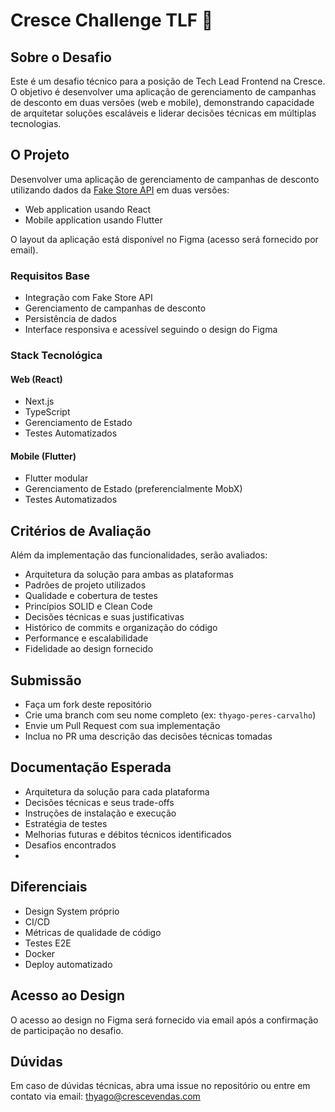 # Cresce Challenge TLF 🚀

## Sobre o Desafio
Este é um desafio técnico para a posição de Tech Lead Frontend na Cresce. O objetivo é desenvolver uma aplicação de gerenciamento de campanhas de desconto em duas versões (web e mobile), demonstrando capacidade de arquitetar soluções escaláveis e liderar decisões técnicas em múltiplas tecnologias.

## O Projeto
Desenvolver uma aplicação de gerenciamento de campanhas de desconto utilizando dados da [Fake Store API](https://fakestoreapi.com) em duas versões:
- Web application usando React
- Mobile application usando Flutter

O layout da aplicação está disponível no Figma (acesso será fornecido por email).

### Requisitos Base
- Integração com Fake Store API
- Gerenciamento de campanhas de desconto
- Persistência de dados
- Interface responsiva e acessível seguindo o design do Figma

### Stack Tecnológica

#### Web (React)
- Next.js
- TypeScript
- Gerenciamento de Estado
- Testes Automatizados

#### Mobile (Flutter)
- Flutter modular
- Gerenciamento de Estado (preferencialmente MobX)
- Testes Automatizados

## Critérios de Avaliação
Além da implementação das funcionalidades, serão avaliados:

- Arquitetura da solução para ambas as plataformas
- Padrões de projeto utilizados
- Qualidade e cobertura de testes
- Princípios SOLID e Clean Code
- Decisões técnicas e suas justificativas
- Histórico de commits e organização do código
- Performance e escalabilidade
- Fidelidade ao design fornecido

## Submissão
- Faça um fork deste repositório
- Crie uma branch com seu nome completo (ex: `thyago-peres-carvalho`)
- Envie um Pull Request com sua implementação
- Inclua no PR uma descrição das decisões técnicas tomadas

## Documentação Esperada
- Arquitetura da solução para cada plataforma
- Decisões técnicas e seus trade-offs
- Instruções de instalação e execução
- Estratégia de testes
- Melhorias futuras e débitos técnicos identificados
- Desafios encontrados
- 
## Diferenciais
- Design System próprio
- CI/CD
- Métricas de qualidade de código
- Testes E2E
- Docker
- Deploy automatizado

## Acesso ao Design
O acesso ao design no Figma será fornecido via email após a confirmação de participação no desafio.

## Dúvidas
Em caso de dúvidas técnicas, abra uma issue no repositório ou entre em contato via email: thyago@crescevendas.com

